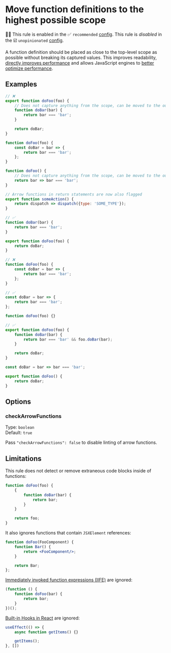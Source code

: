 # Move function definitions to the highest possible scope

💼🚫 This rule is enabled in the ✅ `recommended` [config](https://github.com/sindresorhus/eslint-plugin-unicorn#recommended-config). This rule is _disabled_ in the ☑️ `unopinionated` [config](https://github.com/sindresorhus/eslint-plugin-unicorn#recommended-config).

<!-- end auto-generated rule header -->
<!-- Do not manually modify this header. Run: `npm run fix:eslint-docs` -->

A function definition should be placed as close to the top-level scope as possible without breaking its captured values. This improves readability, [directly improves performance](https://stackoverflow.com/a/81329/207247) and allows JavaScript engines to [better optimize performance](https://ponyfoo.com/articles/javascript-performance-pitfalls-v8#optimization-limit).

## Examples

```js
// ❌
export function doFoo(foo) {
	// Does not capture anything from the scope, can be moved to the outer scope
	function doBar(bar) {
		return bar === 'bar';
	}

	return doBar;
}

function doFoo(foo) {
	const doBar = bar => {
		return bar === 'bar';
	};
}

function doFoo() {
	// Does not capture anything from the scope, can be moved to the outer scope
	return bar => bar === 'bar';
}

// Arrow functions in return statements are now also flagged
export function someAction() {
	return dispatch => dispatch({type: 'SOME_TYPE'});
}
```

```js
// ✅
function doBar(bar) {
	return bar === 'bar';
}

export function doFoo(foo) {
	return doBar;
}
```

```js
// ❌
function doFoo(foo) {
	const doBar = bar => {
		return bar === 'bar';
	};
}

// ✅
const doBar = bar => {
	return bar === 'bar';
};

function doFoo(foo) {}
```

```js
// ✅
export function doFoo(foo) {
	function doBar(bar) {
		return bar === 'bar' && foo.doBar(bar);
	}

	return doBar;
}

const doBar = bar => bar === 'bar';

export function doFoo() {
	return doBar;
}
```

## Options

### checkArrowFunctions

Type: `boolean`\
Default: `true`

Pass `"checkArrowFunctions": false` to disable linting of arrow functions.

## Limitations

This rule does not detect or remove extraneous code blocks inside of functions:

```js
function doFoo(foo) {
	{
		function doBar(bar) {
			return bar;
		}
	}

	return foo;
}
```

It also ignores functions that contain `JSXElement` references:

```jsx
function doFoo(FooComponent) {
	function Bar() {
		return <FooComponent/>;
	}

	return Bar;
};
```

[Immediately invoked function expressions (IIFE)](https://en.wikipedia.org/wiki/Immediately_invoked_function_expression) are ignored:

```js
(function () {
	function doFoo(bar) {
		return bar;
	}
})();
```

[Built-in Hooks in React](https://reactjs.org/docs/hooks-reference.html) are ignored:

```js
useEffect(() => {
	async function getItems() {}

	getItems();
}, [])
```
